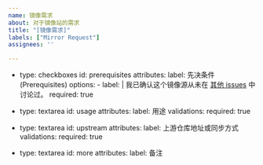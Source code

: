 ```yaml
---
name: 镜像需求
about: 对于镜像站的需求
title: "[镜像需求]"
labels: ["Mirror Request"]
assignees: ''

---
```

- type: checkboxes
    id: prerequisites
    attributes:
      label: 先决条件 (Prerequisites)
      options:
        - label: |
            我已确认这个镜像源从未在 [其他 issues](https://github.com/HUSTLUG/yogurt-sync/issues) 中讨论过。
        required: true

- type: textarea
    id: usage
    attributes:
      label: 用途
    validations:
      required: true

- type: textarea
    id: upstream
    attributes:
      label: 上游仓库地址或同步方式
    validations:
      required: true

- type: textarea
    id: more
    attributes:
      label: 备注
